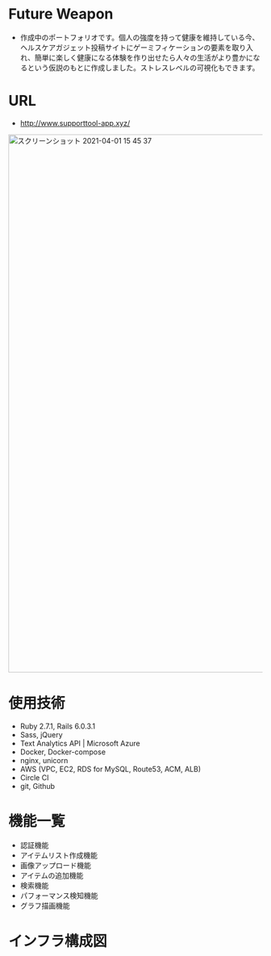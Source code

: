 # Future Weapon
- 作成中のポートフォリオです。個人の強度を持って健康を維持している今、ヘルスケアガジェット投稿サイトにゲーミフィケーションの要素を取り入れ、簡単に楽しく健康になる体験を作り出せたら人々の生活がより豊かになるという仮説のもとに作成しました。ストレスレベルの可視化もできます。

# URL
- http://www.supporttool-app.xyz/

<img width="1067" alt="スクリーンショット 2021-04-01 15 45 37" src="https://user-images.githubusercontent.com/44368100/113254533-ac4e6000-9301-11eb-8042-d44e0390df09.png">

# 使用技術
- Ruby 2.7.1, Rails 6.0.3.1
- Sass, jQuery
- Text Analytics API | Microsoft Azure
- Docker, Docker-compose
- nginx, unicorn
- AWS (VPC, EC2, RDS for MySQL, Route53, ACM, ALB)
- Circle CI
- git, Github

# 機能一覧
- 認証機能
- アイテムリスト作成機能
- 画像アップロード機能
- アイテムの追加機能
- 検索機能
- パフォーマンス検知機能
- グラフ描画機能

# インフラ構成図





